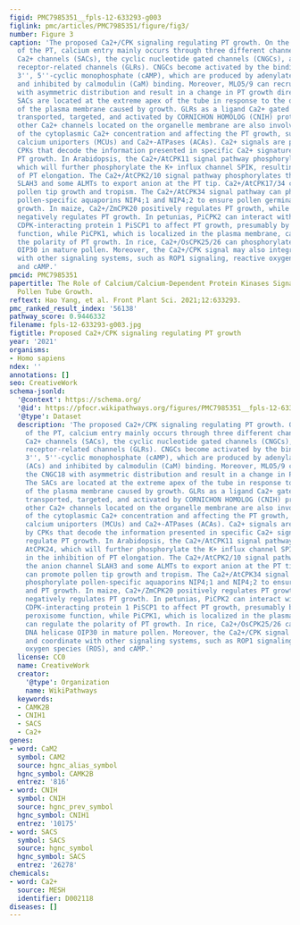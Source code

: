 ```yaml
---
figid: PMC7985351__fpls-12-633293-g003
figlink: pmc/articles/PMC7985351/figure/fig3/
number: Figure 3
caption: 'The proposed Ca2+/CPK signaling regulating PT growth. On the plasmalemma
  of the PT, calcium entry mainly occurs through three different channels: the stretch-activated
  Ca2+ channels (SACs), the cyclic nucleotide gated channels (CNGCs), and the glutamate
  receptor-related channels (GLRs). CNGCs become activated by the binding of adenosine
  3'', 5''-cyclic monophosphate (cAMP), which are produced by adenylate cyclases (ACs)
  and inhibited by calmodulin (CaM) binding. Moreover, MLO5/9 can recruit the CNGC18
  with asymmetric distribution and result in a change in PT growth direction. The
  SACs are located at the extreme apex of the tube in response to the deformation
  of the plasma membrane caused by growth. GLRs as a ligand Ca2+ gated channel are
  transported, targeted, and activated by CORNICHON HOMOLOG (CNIH) proteins. Some
  other Ca2+ channels located on the organelle membrane are also involved in fine-tuning
  of the cytoplasmic Ca2+ concentration and affecting the PT growth, such as mitochondrial
  calcium uniporters (MCUs) and Ca2+-ATPases (ACAs). Ca2+ signals are perceived by
  CPKs that decode the information presented in specific Ca2+ signatures and regulate
  PT growth. In Arabidopsis, the Ca2+/AtCPK11 signal pathway phosphorylates AtCPK24,
  which will further phosphorylate the K+ influx channel SPIK, resulting in the inhibition
  of PT elongation. The Ca2+/AtCPK2/10 signal pathway phosphorylates the anion channel
  SLAH3 and some ALMTs to export anion at the PT tip. Ca2+/AtCPK17/34 can promote
  pollen tip growth and tropism. The Ca2+/AtCPK34 signal pathway can phosphorylate
  pollen-specific aquaporins NIP4;1 and NIP4;2 to ensure pollen germination and PT
  growth. In maize, Ca2+/ZmCPK20 positively regulates PT growth, while Ca2+/ZmCPK32
  negatively regulates PT growth. In petunias, PiCPK2 can interact with the small
  CDPK-interacting protein 1 PiSCP1 to affect PT growth, presumably by mediating peroxisome
  function, while PiCPK1, which is localized in the plasma membrane, can regulate
  the polarity of PT growth. In rice, Ca2+/OsCPK25/26 can phosphorylate DNA helicase
  OIP30 in mature pollen. Moreover, the Ca2+/CPK signal may also integrate and coordinate
  with other signaling systems, such as ROP1 signaling, reactive oxygen species (ROS),
  and cAMP.'
pmcid: PMC7985351
papertitle: The Role of Calcium/Calcium-Dependent Protein Kinases Signal Pathway in
  Pollen Tube Growth.
reftext: Hao Yang, et al. Front Plant Sci. 2021;12:633293.
pmc_ranked_result_index: '56138'
pathway_score: 0.9446332
filename: fpls-12-633293-g003.jpg
figtitle: Proposed Ca2+/CPK signaling regulating PT growth
year: '2021'
organisms:
- Homo sapiens
ndex: ''
annotations: []
seo: CreativeWork
schema-jsonld:
  '@context': https://schema.org/
  '@id': https://pfocr.wikipathways.org/figures/PMC7985351__fpls-12-633293-g003.html
  '@type': Dataset
  description: 'The proposed Ca2+/CPK signaling regulating PT growth. On the plasmalemma
    of the PT, calcium entry mainly occurs through three different channels: the stretch-activated
    Ca2+ channels (SACs), the cyclic nucleotide gated channels (CNGCs), and the glutamate
    receptor-related channels (GLRs). CNGCs become activated by the binding of adenosine
    3'', 5''-cyclic monophosphate (cAMP), which are produced by adenylate cyclases
    (ACs) and inhibited by calmodulin (CaM) binding. Moreover, MLO5/9 can recruit
    the CNGC18 with asymmetric distribution and result in a change in PT growth direction.
    The SACs are located at the extreme apex of the tube in response to the deformation
    of the plasma membrane caused by growth. GLRs as a ligand Ca2+ gated channel are
    transported, targeted, and activated by CORNICHON HOMOLOG (CNIH) proteins. Some
    other Ca2+ channels located on the organelle membrane are also involved in fine-tuning
    of the cytoplasmic Ca2+ concentration and affecting the PT growth, such as mitochondrial
    calcium uniporters (MCUs) and Ca2+-ATPases (ACAs). Ca2+ signals are perceived
    by CPKs that decode the information presented in specific Ca2+ signatures and
    regulate PT growth. In Arabidopsis, the Ca2+/AtCPK11 signal pathway phosphorylates
    AtCPK24, which will further phosphorylate the K+ influx channel SPIK, resulting
    in the inhibition of PT elongation. The Ca2+/AtCPK2/10 signal pathway phosphorylates
    the anion channel SLAH3 and some ALMTs to export anion at the PT tip. Ca2+/AtCPK17/34
    can promote pollen tip growth and tropism. The Ca2+/AtCPK34 signal pathway can
    phosphorylate pollen-specific aquaporins NIP4;1 and NIP4;2 to ensure pollen germination
    and PT growth. In maize, Ca2+/ZmCPK20 positively regulates PT growth, while Ca2+/ZmCPK32
    negatively regulates PT growth. In petunias, PiCPK2 can interact with the small
    CDPK-interacting protein 1 PiSCP1 to affect PT growth, presumably by mediating
    peroxisome function, while PiCPK1, which is localized in the plasma membrane,
    can regulate the polarity of PT growth. In rice, Ca2+/OsCPK25/26 can phosphorylate
    DNA helicase OIP30 in mature pollen. Moreover, the Ca2+/CPK signal may also integrate
    and coordinate with other signaling systems, such as ROP1 signaling, reactive
    oxygen species (ROS), and cAMP.'
  license: CC0
  name: CreativeWork
  creator:
    '@type': Organization
    name: WikiPathways
  keywords:
  - CAMK2B
  - CNIH1
  - SACS
  - Ca2+
genes:
- word: CaM2
  symbol: CAM2
  source: hgnc_alias_symbol
  hgnc_symbol: CAMK2B
  entrez: '816'
- word: CNIH
  symbol: CNIH
  source: hgnc_prev_symbol
  hgnc_symbol: CNIH1
  entrez: '10175'
- word: SACS
  symbol: SACS
  source: hgnc_symbol
  hgnc_symbol: SACS
  entrez: '26278'
chemicals:
- word: Ca2+
  source: MESH
  identifier: D002118
diseases: []
---
```

